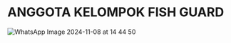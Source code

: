 # ANGGOTA KELOMPOK FISH GUARD




![WhatsApp Image 2024-11-08 at 14 44 50](https://github.com/user-attachments/assets/86129ed1-53be-403c-bab1-cb6705c0792e)



